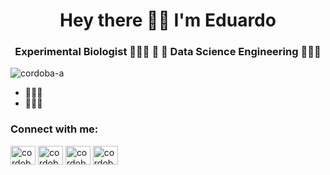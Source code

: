 <h1 align="center">Hey there 👋🏼 I'm Eduardo</h1>
<h3 align="center">Experimental Biologist  👨🏻‍🔬 🌱 🔬  Data Science Engineering  🧑🏻‍💻 </h3>

<p align="left"> <img src="https://komarev.com/ghpvc/?username=cordoba-a&label=Profile%20views&color=0e75b6&style=flat" alt="cordoba-a" /> </p>

- 👨🏻‍🔬
- 🧑🏻‍💻 


<h3 align="left">Connect with me:</h3>
<p align="left">
<a href="https://www.instagram.com/stam_am/" target="blank"><img align="center" src="https://raw.githubusercontent.com/rahuldkjain/github-profile-readme-generator/master/src/images/icons/Social/instagram.svg" alt="cordobaarango" height="30" width="40" /></a>
<a href="https://www.youtube.com/@eduardocordobavlog" target="blank"><img align="center" src="https://raw.githubusercontent.com/rahuldkjain/github-profile-readme-generator/master/src/images/icons/Social/youtube.svg" alt="cordobaarango" height="30" width="40" /></a>
<a href="https://www.linkedin.com/in/eduardocordobaa/" target="blank"><img align="center" src="https://raw.githubusercontent.com/rahuldkjain/github-profile-readme-generator/master/src/images/icons/Social/linked-in-alt.svg" alt="cordobaarango" height="30" width="40" /></a>
<a href="https://x.com/yayo_coae" target="blank"><img align="center" src="https://raw.githubusercontent.com/rahuldkjain/github-profile-readme-generator/master/src/images/icons/Social/twitter.svg" alt="cordobaarango" height="30" width="40" /></a>
</p>
